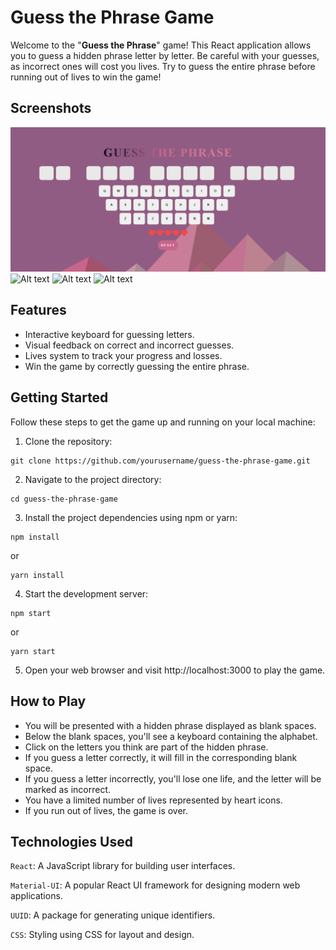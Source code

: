 # Guess the Phrase Game

Welcome to the "**Guess the Phrase**" game! This React application allows you to guess a hidden phrase letter by letter. Be careful with your guesses, as incorrect ones will cost you lives. Try to guess the entire phrase before running out of lives to win the game!

## Screenshots

![Alt text](/src/assets/guess-the-phrase.PNG "Starting Screen")
![Alt text](/src/assets/game-won.PNG.PNG "Game Won Screen")
![Alt text](/src/assets/lives-lost.PNG.PNG "Lives Lost Screen")
![Alt text](/src/assets/game-over.PNG.PNG "Game Over Screen")

## Features

- Interactive keyboard for guessing letters.
- Visual feedback on correct and incorrect guesses.
- Lives system to track your progress and losses.
- Win the game by correctly guessing the entire phrase.

## Getting Started

Follow these steps to get the game up and running on your local machine:

1. Clone the repository:

```
git clone https://github.com/yourusername/guess-the-phrase-game.git
```

2. Navigate to the project directory:

```
cd guess-the-phrase-game
```

3. Install the project dependencies using npm or yarn:

```
npm install
```

or

```
yarn install
```

4. Start the development server:

```
npm start
```

or

```
yarn start
```

5. Open your web browser and visit http://localhost:3000 to play the game.

## How to Play

- You will be presented with a hidden phrase displayed as blank spaces.
- Below the blank spaces, you'll see a keyboard containing the alphabet.
- Click on the letters you think are part of the hidden phrase.
- If you guess a letter correctly, it will fill in the corresponding blank space.
- If you guess a letter incorrectly, you'll lose one life, and the letter will be marked as incorrect.
- You have a limited number of lives represented by heart icons.
- If you run out of lives, the game is over.

## Technologies Used

`React`: A JavaScript library for building user interfaces.

`Material-UI`: A popular React UI framework for designing modern web applications.

`UUID`: A package for generating unique identifiers.

`CSS`: Styling using CSS for layout and design.

